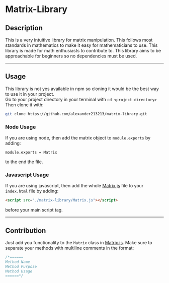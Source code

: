 # Matrix-Library

## Description
This is a very intuitive library for matrix manipulation. 
This follows most standards in mathematics to make it easy for mathematicians to use. 
This library is made for math enthusiasts to contribute to. 
This library aims to be approachable for beginners so no dependencies must be used.

---

## Usage
This library is not yes available in npm so cloning it would be the best way to use it in your project.  
Go to your project directory in your terminal with `cd <project-directory>`
Then clone it with:  
```bash
git clone https://github.com/alexander213213/matrix-library.git
```
### Node Usage
If you are using node, then add the matrix object to `module.exports` by adding:
```node
module.exports = Matrix
```
to the end the file.
### Javascript Usage
If you are using javascript, then add the whole [Matrix.js](./Matrix.js) file to your `index.html` file by adding:
```html
<script src="./matrix-library/Matrix.js"></script>
```
before your main script tag.

---
##  Contribution
Just add you functionality to the `Matrix` class in [Matrix.js](./Matrix.js). Make sure to separate your methods with multiline comments in the format:
```javascript
/*======
Method Name
Method Purpose
Method Usage
======*/
```